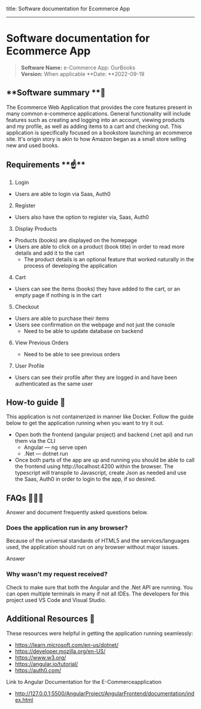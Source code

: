 
title: Software documentation for Ecommerce App

---

# Software documentation for Ecommerce App

> **Software Name:** e-Commerce App: OurBooks  
> **Version:** When applicable
> **Date: **2022-09-19

## **Software summary **👀

The Ecommerce Web Application that provides the core features present in many common e-commerce applications. General functionality will include features such as creating and logging into an account, viewing products and my profile, as well as adding items to a cart and checking out. This application is specifically focused on a bookstore launching an ecommerce site. It's origin story is akin to how Amazon began as a small store selling new and used books.

## **Requirements \*\***☝️\*\*

1.  Login

-   Users are able to login via Saas, Auth0

2.  Register

-   Users also have the option to register via, Saas, Auth0

3.  Display Products

-   Products (books) are displayed on the homepage
-   Users are able to click on a product (book title) in order to read more details and add it to the cart
    -   The product details is an optional feature that worked naturally in the process of developing the application

4.  Cart

-   Users can see the items (books) they have added to the cart, or an empty page if nothing is in the cart

5.  Checkout

-   Users are able to purchase their items
-   Users see confirmation on the webpage and not just the console
    -   Need to be able to update database on backend

6.  View Previous Orders

    -   Need to be able to see previous orders

7.  User Profile

-   Users can see their profile after they are logged in and have been authenticated as the same user

## How-to guide 🐣

This application is not containerized in manner like Docker. Follow the guide below to get the application running when you want to try it out.

-   Open both the frontend (angular project) and backend (.net api) and run them via the CLI
    -   Angular — ng serve open
    -   .Net — dotnet run
-   Once both parts of the app are up and running you should be able to call the frontend using http&#x3A;//localhost:4200 within the browser. The typescript will transpile to Javascript, create Json as needed and use the Saas, Auth0 in order to login to the app, if so desired.

## FAQs 🙋🏽‍♂️

Answer and document frequently asked questions below.

### Does the application run in any browser?

Because of the universal standards of HTML5 and the services/languages used, the application should run on any browser without major issues.

Answer

### Why wasn't my request received?

Check to make sure that both the Angular and the .Net API are running. You can open multiple terminals in many if not all IDEs. The developers for this project used VS Code and Visual Studio.


## Additional Resources 🧩

These resources were helpful in getting the application running seamlessly:

-   <https://learn.microsoft.com/en-us/dotnet/>
-   <https://developer.mozilla.org/en-US/>
-   <https://www.w3.org/>
-   <https://angular.io/tutorial/>
-   <https://auth0.com/>

Link to Angular Documentation for the E-Commerceapplication

-   <http://127.0.0.1:5500/AngularProject/AngularFrontend/documentation/index.html>
